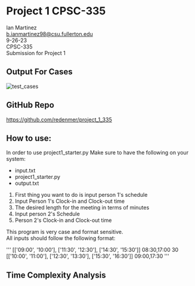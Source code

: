 # Project 1 CPSC-335
Ian Martinez <br>
b.ianmartinez98@csu.fullerton.edu <br>
9-26-23 <br>
CPSC-335 <br>
Submission for Project 1 <br>

## Output For Cases

![test_cases](https://github.com/redenmer/project_1_335/assets/60246207/cc11e57d-6de7-4393-abee-20f473b51a15)




## GitHub Repo
https://github.com/redenmer/project_1_335

## How to use:
In order to use project1_starter.py Make sure to have the following on your system:
+ input.txt
+ project1_starter.py
+ output.txt

1. First thing you want to do is input person 1's schedule
2. Input Person 1's Clock-in and Clock-out time
3. The desired length for the meeting in terms of minutes
4. Input person 2's Schedule
5. Person 2's Clock-in and Clock-out time

This program is very case and format sensitive. <br>
All inputs should follow the following format: <br>

'''
[['09:00', '10:00'], ['11:30', '12:30'], ['14:30', '15:30']]
08:30,17:00
30
[['10:00', '11:00'], ['12:30', '13:30'], ['15:30', '16:30']]
09:00,17:30
'''


## Time Complexity Analysis
